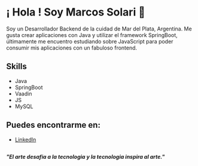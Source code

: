 # ¡ Hola ! Soy Marcos Solari 👋

Soy un Desarrollador Backend de la cuidad de Mar del Plata, Argentina. Me gusta crear aplicaciones con Java y utilizar el framework SpringBoot, últimamente me encuentro estudiando sobre JavaScript para poder consumir mis aplicaciones con un fabuloso frontend.



## Skills

* Java
* SpringBoot
* Vaadin
* JS
* MySQL

## Puedes encontrarme en:

* [LinkedIn](https://www.linkedin.com/in/marcos-solari/)

## 


 ##### "_El arte desafia a la tecnologia y la tecnologia inspira al arte."_ 